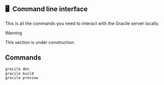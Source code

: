 ## 🖥️  Command line interface

This is all the commands you need to interact with the Gracile server
locally.

> [!WARNING]
> This section is under construction.

## Commands

```sh
gracile dev
gracile build
gracile preview
```
